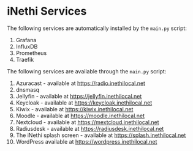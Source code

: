 # iNethi Services
The following services are automatically installed by the `main.py` script:
1. Grafana
2. InfluxDB
3. Prometheus
4. Traefik

The following services are available through the `main.py` script:
1. Azuracast - available at https://radio.inethilocal.net
2. dnsmasq
3. Jellyfin - available at https://jellyfin.inethilocal.net
4. Keycloak - available at https://keycloak.inethilocal.net
5. Kiwix - available at https://kiwix.inethilocal.net
6. Moodle - available at https://moodle.inethilocal.net
7. Nextcloud - available at https://mextcloud.inethilocal.net
8. Radiusdesk - available at https://radiusdesk.inethilocal.net
9. The iNethi splash screen - available at https://splash.inethilocal.net
10. WordPress available at https://wordpress.inethilocal.net